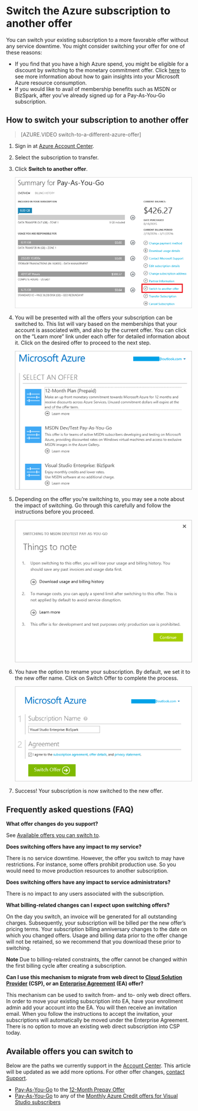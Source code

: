 <properties
	pageTitle="Switch the Azure subscription to another offer | Microsoft Azure"
	description="Describes how an Azure subscriber can switch to a different Azure offer"
	services=""
	documentationCenter=""
	authors="genlin"
	manager="msmbaldwin"
	editor="n/a"
	tags="billing,top-support-issue"/>

<tags
	ms.service="billing"
	ms.workload="na"
	ms.tgt_pltfrm="na"
	ms.devlang="na"
	ms.topic="article"
	ms.date="07/15/2016"
	ms.author="genli"/>

# Switch the Azure subscription to another offer

You can switch your existing subscription to a more favorable offer without any service downtime. You might consider switching your offer for one of these reasons:

-	If you find that you have a high Azure spend, you might be eligible for a discount by switching to the monetary commitment offer. Click [here](billing-usage-rate-card-overview.md) to see more information about how to gain insights into your Microsoft Azure resource consumption.
-	If you would like to avail of membership benefits such as MSDN or BizSpark, after you’ve already signed up for a Pay-As-You-Go subscription.

## How to switch your subscription to another offer

> [AZURE.VIDEO switch-to-a-different-azure-offer]

1.	Sign in at [Azure Account Center](https://account.windowsazure.com/Subscriptions).
2.	Select the subscription to transfer.
3.	Click **Switch to another offer**.

	![siwtchbutton](.\media\billing-how-to-switch-azure-offer\switchbutton.png)
4.	You will be presented with all the offers your subscription can be switched to.  This list will vary based on the memberships that your account is associated with, and also by the current offer. You can click on the “Learn more” link under each offer for detailed information about it. Click on the desired offer to proceed to the next step.

	![selectoffer](.\media\billing-how-to-switch-azure-offer\selectoffer.png)
5.	Depending on the offer you’re switching to, you may see a note about the impact of switching. Go through this carefully and follow the instructions before you proceed.

	![thingstonote](.\media\billing-how-to-switch-azure-offer\thingstonote.png)
6.	You have the option to rename your subscription. By default, we set it to the new offer name. Click on Switch Offer to complete the process.

	![confirmpage](.\media\billing-how-to-switch-azure-offer\confirmpage.png)
7.	Success! Your subscription is now switched to the new offer.

## Frequently asked questions (FAQ)

**What offer changes do you support?**

See [Available offers you can switch to](#available-offers-you-can-switch-to).

**Does switching offers have any impact to my service?**

There is no service downtime. However, the offer you switch to may have restrictions. For instance, some offers prohibit production use. So you would need to move production resources to another subscription.

**Does switching offers have any impact to service administrators?**

There is no impact to any users associated with the subscription.

**What billing-related changes can I expect upon switching offers?**

On the day you switch, an invoice will be generated for all outstanding charges. Subsequently, your subscription will be billed per the new offer’s pricing terms. Your subscription billing anniversary changes to the date on which you changed offers. Usage and billing data prior to the offer change will not be retained, so we recommend that you download these prior to switching.

**Note** Due to billing-related constraints, the offer cannot be changed within the first billing cycle after creating a subscription.

**Can I use this mechanism to migrate from web direct to [Cloud
 Solution Provider](https://partner.microsoft.com/Solutions/cloud-reseller-overview) (CSP), or an [Enterprise Agreement](https://azure.microsoft.com/pricing/enterprise-agreement/) (EA) offer?**

This mechanism can be used to switch from- and to- only web direct offers. In order to move your existing subscription into EA, have your enrollment admin add your account into the EA. You will then receive an invitation email. When you follow the instructions to accept the invitation, your subscriptions will automatically be moved under the Enterprise Agreement. There is no option to move an existing web direct subscription into CSP today.

## Available offers you can switch to

Below are the paths we currently support in the [Account Center](https://account.windowsazure.com/Subscriptions). This article will be updated as we add more options. For other offer changes, [contact Support](http://go.microsoft.com/fwlink/?LinkID=619338).

-	[Pay-As-You-Go](https://azure.microsoft.com/offers/ms-azr-0003p/) to the [12-Month Prepay Offer](https://azure.microsoft.com/offers/ms-azr-0026p/)
-	[Pay-As-You-Go](https://azure.microsoft.com/offers/ms-azr-0003p/) to any of the [Monthly Azure Credit offers for Visual Studio subscribers](https://azure.microsoft.com/pricing/member-offers/msdn-benefits-details/)
